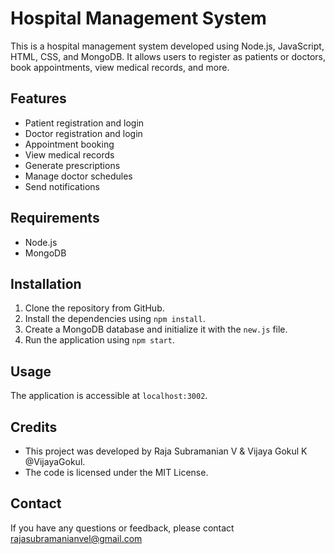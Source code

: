 
# Hospital Management System

This is a hospital management system developed using Node.js, JavaScript, HTML, CSS, and MongoDB. It allows users to register as patients or doctors, book appointments, view medical records, and more.

## Features

* Patient registration and login
* Doctor registration and login
* Appointment booking
* View medical records
* Generate prescriptions
* Manage doctor schedules
* Send notifications

## Requirements

* Node.js
* MongoDB

## Installation

1. Clone the repository from GitHub.
2. Install the dependencies using `npm install`.
3. Create a MongoDB database and initialize it with the `new.js` file.
4. Run the application using `npm start`.

## Usage

The application is accessible at `localhost:3002`.

## Credits

* This project was developed by Raja Subramanian V & Vijaya Gokul K @VijayaGokul.
* The code is licensed under the MIT License.

## Contact

If you have any questions or feedback, please contact rajasubramanianvel@gmail.com

